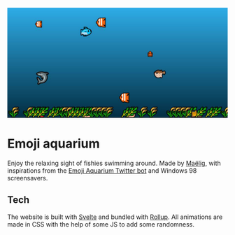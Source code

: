 ![screenshot of emoji aquarium site](https://raw.githubusercontent.com/maeligg/emoji-aquarium/master/public/og-emoji-aquarium.png)

# Emoji aquarium

Enjoy the relaxing sight of fishies swimming around. Made by [Maëlig](https://twitter.com/MaelB), with inspirations from the [Emoji Aquarium Twitter bot](https://twitter.com/EmojiAquarium) and Windows 98 screensavers.

## Tech

The website is built with [Svelte](https://svelte.dev) and bundled with [Rollup](https://rollupjs.org/). All animations are made in CSS with the help of some JS to add some randomness.
